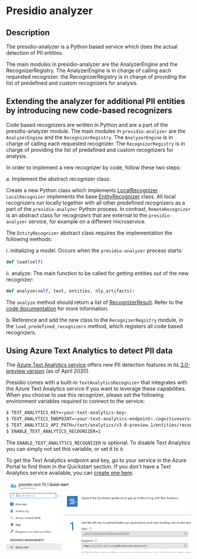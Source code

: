 # Presidio analyzer

## Description
The presidio-analyzer is a Python based service which does the actual detection of PII entities.

The main modules in presidio-analyzer are the AnalyzerEngine and the RecognizerRegistry. The AnalyzerEngine is in charge of calling each requested recognizer. the RecognizerRegistry is in charge of providing the list of predefined and custom recognizers for analysis.

## Extending the analyzer for additional PII entities by introducing new code-based recognizers

Code based recognizers are written in Python and are a part of the presidio-analyzer module.
The main modules in `presidio-analyzer` are the `AnalyzerEngine` and the `RecognizerRegistry`.
The `AnalyzerEngine` is in charge of calling each requested recognizer.
The `RecognizerRegistry` is in charge of providing the list of predefined and custom recognizers for analysis.

In order to implement a new recognizer by code, follow these two steps:

a. Implement the abstract recognizer class:

Create a new Python class which implements [LocalRecognizer](presidio_analyzer/local_recognizer.py).
`LocalRecognizer` implements the base [EntityRecognizer](presidio_analyzer/entity_recognizer.py) class.
All local recognizers run locally together with all other predefined recognizers as a part of the `presidio-analyzer` Python process. In contrast, `RemoteRecognizer` is an abstract class for recognizers that are external to the `presidio-analyzer` service, for example on a different microservice.

The `EntityRecognizer` abstract class requires the implementation the following methods:

i. initializing a model. Occurs when the `presidio-analyzer` process starts:

```python
def load(self)
```

ii. analyze: The main function to be called for getting entities out of the new recognizer:

```python
def analyze(self, text, entities, nlp_artifacts):
```

The `analyze` method should return a list of [RecognizerResult](presidio_analyzer/recognizer_result.py). Refer to the [code documentation](presidio_analyzer/entity_recognizer.py) for more information.

b. Reference and add the new class to the `RecognizerRegistry` module, in the `load_predefined_recognizers` method, which registers all code based recognizers.

## Using Azure Text Analytics to detect PII data

The [Azure Text Analytics service](https://azure.microsoft.com/en-us/services/cognitive-services/text-analytics/)
offers new PII detection features in its [3.0-preview version](https://docs.microsoft.com/en-us/azure/cognitive-services/text-analytics/how-tos/text-analytics-how-to-entity-linking?tabs=version-3#named-entity-recognition-versions-and-features) (as of April 2020).

Presidio comes with a built-in `TextAnalyticsRecognizer` that integrates with the Azure Text Analytics service
if you want to leverage these capabilities.
When you choose to use this recognizer, please set the following environment variables required to connect to the service:

```bash
$ TEXT_ANALYTICS_KEY=<your-text-analytics-key>
$ TEXT_ANALYTICS_ENDPOINT=<your-text-analytics-endpoint>.cognitiveservices.azure.com
$ TEXT_ANALYTICS_API_PATH=/text/analytics/v3.0-preview.1/entities/recognition/pii
$ ENABLE_TEXT_ANALYTICS_RECOGNIZER=1
```
The `ENABLE_TEXT_ANALYTICS_RECOGNIZER` is optional. To disable Text Analytics you can simply not set this variable, or set it to `0`.

To get the Text Analytics endpoint and key, go to your service in the Azure Portal to find them in the
Quickstart section.
If you don't have a Text Analytics service available, you can [create one here](https://ms.portal.azure.com/#create/Microsoft.CognitiveServicesTextAnalytics).

![Azure portal screenshot](../docs/assets/TextAnalyticsPortal.png)

